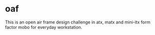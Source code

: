 # oaf
This is an open air frame design challenge in atx, matx and mini-itx form factor mobo for everyday workstation.
